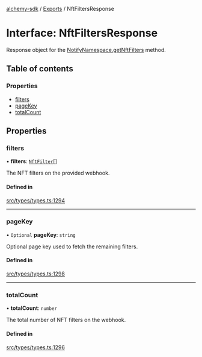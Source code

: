 [alchemy-sdk](../README.md) / [Exports](../modules.md) / NftFiltersResponse

# Interface: NftFiltersResponse

Response object for the [NotifyNamespace.getNftFilters](../classes/NotifyNamespace.md#getnftfilters) method.

## Table of contents

### Properties

- [filters](NftFiltersResponse.md#filters)
- [pageKey](NftFiltersResponse.md#pagekey)
- [totalCount](NftFiltersResponse.md#totalcount)

## Properties

### filters

• **filters**: [`NftFilter`](NftFilter.md)[]

The NFT filters on the provided webhook.

#### Defined in

[src/types/types.ts:1294](https://github.com/alchemyplatform/alchemy-sdk-js/blob/44aa50c/src/types/types.ts#L1294)

___

### pageKey

• `Optional` **pageKey**: `string`

Optional page key used to fetch the remaining filters.

#### Defined in

[src/types/types.ts:1298](https://github.com/alchemyplatform/alchemy-sdk-js/blob/44aa50c/src/types/types.ts#L1298)

___

### totalCount

• **totalCount**: `number`

The total number of NFT filters on the webhook.

#### Defined in

[src/types/types.ts:1296](https://github.com/alchemyplatform/alchemy-sdk-js/blob/44aa50c/src/types/types.ts#L1296)

